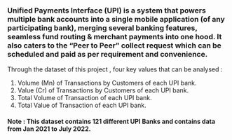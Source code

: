 ### Unified Payments Interface (UPI) is a system that powers multiple bank accounts into a single mobile application (of any participating bank), merging several banking features, seamless fund routing & merchant payments into one hood. It also caters to the “Peer to Peer” collect request which can be scheduled and paid as per requirement and convenience.<br>

Through the dataset of this project , four key values that can be analysed :<br>
1. Volume (Mn) of Transactions by Customers of each UPI bank.<br>
2. Value (Cr) of Transactions by Customers of each UPI bank.<br>
3. Total Volume of Transaction of each UPI bank.<br>
4. Total Value of Transaction of each UPI bank.<br>


#### Note : This dataset contains 121 different UPI Banks and contains data from Jan 2021 to July 2022.
